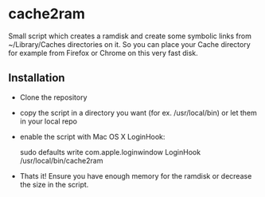 # cache2ram

Small script which creates a ramdisk and create some symbolic links from ~/Library/Caches directories on it. So you can place your Cache directory for example from Firefox or Chrome on this very fast disk.

## Installation 

- Clone the repository
- copy the script in a directory you want (for ex. /usr/local/bin) or let them in your local repo
- enable the script with Mac OS X LoginHook:
	
    sudo defaults write com.apple.loginwindow LoginHook /usr/local/bin/cache2ram

- Thats it! Ensure you have enough memory for the ramdisk or decrease the size in the script.